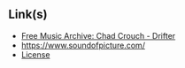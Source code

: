 ## Link(s)
* [Free Music Archive: Chad Crouch - Drifter](https://freemusicarchive.org/music/Chad_Crouch/Drifter)
* https://www.soundofpicture.com/
* [License](http://creativecommons.org/licenses/by-nc/3.0/)
